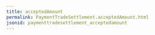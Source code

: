 ```yaml
---
title: acceptedAmount
permalink: PaymentTradeSettlement.acceptedAmount.html
jsonid: paymenttradesettlement_acceptedamount
---
```

